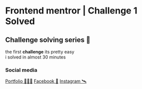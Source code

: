 # Frontend mentror | Challenge 1 Solved

## Challenge solving series 🤜

the first **challenge** its pretty easy<br>
i solved in almost 30 minutes

### Social media

[Portfolio 👨🏼‍🎓](http://malicktammal.netlify.app/)
[Facebook 🚀](https://www.facebook.com/abdelmalek.tammal)
[Instagram 🛰](https://www.instagram.com/malick_tammal/)
